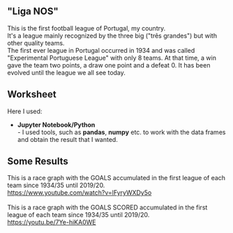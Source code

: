 ## "Liga NOS"

This is the first football league of Portugal, my country. <br>
It's a league mainly recognized by the three big ("três grandes") but with other quality teams. <br>
The first ever league in Portugal occurred in 1934 and was called "Experimental Portuguese League" with only 8 teams. At that time, a win gave the team two points, a draw one point and a defeat 0.
It has been evolved until the league we all see today.


## Worksheet

Here I used:

<ul>
<li><b>Jupyter Notebook/Python</b></li> - I used tools, such as <b>pandas</b>, <b>numpy</b> etc. to work with the data frames and obtain the result that I wanted.
</ul> 

## Some Results

This is a race graph with the GOALS accumulated in the first league of each team since 1934/35 until 2019/20.<br>
https://www.youtube.com/watch?v=lFyryWXDy5o
<br><br>
This is a race graph with the GOALS SCORED accumulated in the first league of each team since 1934/35 until 2019/20.<br>
https://youtu.be/7Ye-hiKA0WE

